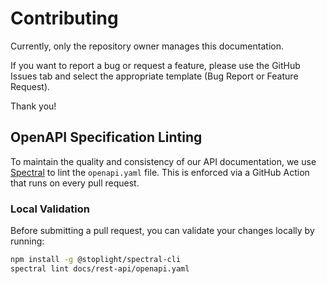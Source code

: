 # Contributing

Currently, only the repository owner manages this documentation.

If you want to report a bug or request a feature, please use the GitHub Issues tab and select the appropriate template (Bug Report or Feature Request).

Thank you!

## OpenAPI Specification Linting

To maintain the quality and consistency of our API documentation, we use [Spectral](https://github.com/stoplightio/spectral) to lint the `openapi.yaml` file. This is enforced via a GitHub Action that runs on every pull request.

### Local Validation

Before submitting a pull request, you can validate your changes locally by running:

```bash
npm install -g @stoplight/spectral-cli
spectral lint docs/rest-api/openapi.yaml
```
